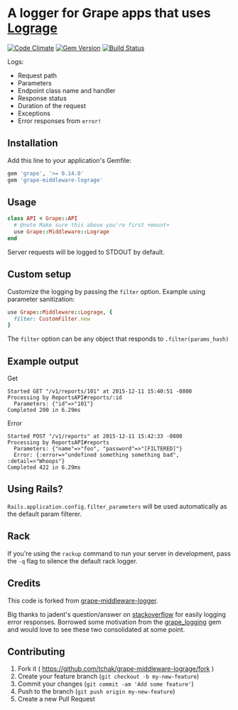 # A logger for Grape apps that uses [Lograge](https://github.com/roidrage/lograge)
[![Code Climate](https://codeclimate.com/github/tchak/grape-middleware-lograge/badges/gpa.svg)](https://codeclimate.com/github/tchak/grape-middleware-lograge) [![Gem Version](https://badge.fury.io/rb/grape-middleware-lograge.svg)](http://badge.fury.io/rb/grape-middleware-lograge)
[![Build Status](https://travis-ci.org/tchak/grape-middleware-lograge.svg)](https://travis-ci.org/tchak/grape-middleware-lograge)

Logs:
  * Request path
  * Parameters
  * Endpoint class name and handler
  * Response status
  * Duration of the request
  * Exceptions
  * Error responses from `error!`

## Installation

Add this line to your application's Gemfile:

```ruby
gem 'grape', '>= 0.14.0'
gem 'grape-middleware-lograge'
```

## Usage
```ruby
class API < Grape::API
  # @note Make sure this above you're first +mount+
  use Grape::Middleware::Lograge
end
```

Server requests will be logged to STDOUT by default.

## Custom setup
Customize the logging by passing the `filter` option. Example using parameter sanitization:
```ruby
use Grape::Middleware::Lograge, {
  filter: CustomFilter.new
}
```

The `filter` option can be any object that responds to `.filter(params_hash)`

## Example output
Get
```
Started GET "/v1/reports/101" at 2015-12-11 15:40:51 -0800
Processing by ReportsAPI#reports/:id
  Parameters: {"id"=>"101"}
Completed 200 in 6.29ms
```
Error
```
Started POST "/v1/reports" at 2015-12-11 15:42:33 -0800
Processing by ReportsAPI#reports
  Parameters: {"name"=>"foo", "password"=>"[FILTERED]"}
  Error: {:error=>"undefined something something bad", :detail=>"Whoops"}
Completed 422 in 6.29ms
```

## Using Rails?
`Rails.application.config.filter_parameters` will be used automatically as the default param filterer.

## Rack

If you're using the `rackup` command to run your server in development, pass the `-q` flag to silence the default rack logger.

## Credits

This code is forked from [grape-middleware-logger](https://github.com/ridiculous/grape-middleware-logger).

Big thanks to jadent's question/answer on [stackoverflow](http://stackoverflow.com/questions/25048163/grape-using-error-and-grapemiddleware-after-callback)
for easily logging error responses. Borrowed some motivation from the [grape_logging](https://github.com/aserafin/grape_logging) gem
and would love to see these two consolidated at some point.

## Contributing

1. Fork it ( https://github.com/tchak/grape-middleware-lograge/fork )
2. Create your feature branch (`git checkout -b my-new-feature`)
3. Commit your changes (`git commit -am 'Add some feature'`)
4. Push to the branch (`git push origin my-new-feature`)
5. Create a new Pull Request
